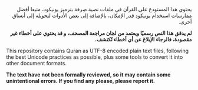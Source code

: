 <div dir="rtl">
يحتوي هذا المستودع على القرآن في ملفات نصية صِرفة بترميز يونيكود، متبعا أفضل
ممارسات استخدام يونيكود قدر الإمكان، بالإضافة إلى بعض الأدوات لتحويله إلى أنساق
أخرى.

**لم يدقق هذا النص رسميًا ويعتمد من لجان مراجعة المصحف، و قد يحتوي على أخطاء غير
مقصودة، فالرجاء الإبلاغ عن أي أخطاء تُكتشف.**
</div>

This repository contains Quran as UTF-8 encoded plain text files, following the
best Unicode practices as possible, plus some tools to convert it into other
document formats.

**The text have not been formally reviewed, so it may contain some
unintentional errors.  If you find any please, please report it.**
